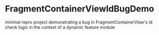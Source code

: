 # FragmentContainerViewIdBugDemo
minimal repro project demonstrating a bug in FragmentContainerView's id check logic in the context of a dynamic feature module
